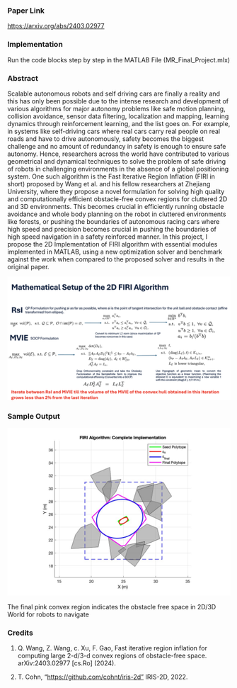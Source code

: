 ### Paper Link 
https://arxiv.org/abs/2403.02977

### Implementation 
Run the code blocks step by step in the MATLAB File (MR_Final_Project.mlx)

### Abstract  
Scalable autonomous robots and self driving cars are finally a reality and this has only been possible due to the intense research and development of various algorithms for major autonomy problems like safe motion planning, collision avoidance, sensor data filtering, localization and mapping, learning dynamics through reinforcement learning, and the list goes on. For example, in systems like self-driving cars where real cars carry real people on real roads and have to drive autonomously, safety becomes the biggest challenge and no amount of redundancy in safety is enough to ensure safe autonomy. Hence, researchers across the world have contributed to various geometrical and dynamical techniques to solve the problem of safe driving of robots in challenging environments in the absence of a global positioning system. One such algorithm is the Fast Iterative Region Inflation (FIRI in short) proposed by Wang et al. and his fellow researchers at Zhejiang University, where they propose a novel formulation for solving high quality and computationally efficient obstacle-free convex regions for cluttered 2D and 3D environments. This becomes crucial in efficiently running obstacle avoidance and whole body planning on the robot in cluttered environments like forests, or pushing the boundaries of autonomous racing cars where high speed and precision becomes crucial in pushing the boundaries of high speed navigation in a safety reinforced manner. In this project, I propose the 2D Implementation of FIRI algorithm with essential modules implemented in MATLAB, using a new optimization solver and benchmark against the work when compared to the proposed solver and results in the original paper.

![Alt text](images/FIRI_Math.png)

### Sample Output

![Alt text](images/final_firi.jpg)

The final pink convex region indicates the obstacle free space in 2D/3D World for robots to navigate

### Credits 

1. Q. Wang, Z. Wang, c. Xu, F. Gao, Fast iterative region inflation for computing large 2-d/3-d convex regions of obstacle-free space. arXiv:2403.02977 [cs.Ro] (2024).

2. T. Cohn, “https://github.com/cohnt/iris-2d” IRIS-2D, 2022.
